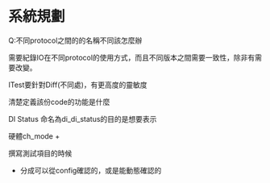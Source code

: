 系統規劃
===

Q:不同protocol之間的的名稱不同該怎麼辦






需要紀錄IO在不同protocol的使用方式，而且不同版本之間需要一致性，除非有需要改變。


ITest要針對Diff(不同處)，有更高度的靈敏度



清楚定義該份code的功能是什麼



DI Status 命名為di_di_status的目的是想要表示

硬體ch_mode + 


撰寫測試項目的時候
* 分成可以從config確認的，或是能動態確認的